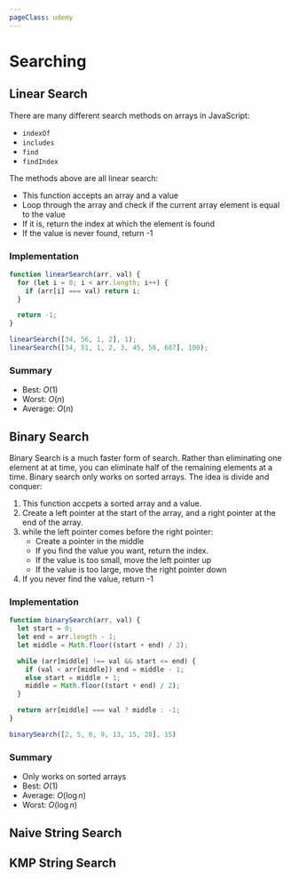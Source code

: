 ```yaml
---
pageClass: udemy
---
```


# Searching

## Linear Search

There are many different search methods on arrays in JavaScript:

- `indexOf`
- `includes`
- `find`
- `findIndex`

The methods above are all linear search:

- This function accepts an array and a value
- Loop through the array and check if the current array element is equal to the value
- If it is, return the index at which the element is found
- If the value is never found, return -1

### Implementation

```javascript
function linearSearch(arr, val) {
  for (let i = 0; i < arr.length; i++) {
    if (arr[i] === val) return i;
  }

  return -1;
}

linearSearch([34, 56, 1, 2], 1);
linearSearch([34, 51, 1, 2, 3, 45, 56, 687], 100);
```

### Summary

- Best: $O(1)$
- Worst: $O(n)$
- Average: $O(n)$

## Binary Search

Binary Search is a much faster form of search. Rather than eliminating one element at at time, you can eliminate half of the remaining elements at a time. Binary search only works on sorted arrays. The idea is divide and conquer:

1. This function accpets a sorted array and a value.
2. Create a left pointer at the start of the array, and a right pointer at the end of the array.
3. while the left pointer comes before the right pointer:
   - Create a pointer in the middle
   - If you find the value you want, return the index.
   - If the value is too small, move the left pointer up
   - If the value is too large, move the right pointer down
4. If you never find the value, return -1

### Implementation

```javascript
function binarySearch(arr, val) {
  let start = 0;
  let end = arr.length - 1;
  let middle = Math.floor((start + end) / 2);

  while (arr[middle] !== val && start <= end) {
    if (val < arr[middle]) end = middle - 1;
    else start = middle + 1;
    middle = Math.floor((start + end) / 2);
  }

  return arr[middle] === val ? middle : -1;
}

binarySearch([2, 5, 6, 9, 13, 15, 28], 15)
```

### Summary

- Only works on sorted arrays
- Best: $O(1)$
- Average: $O(\log{n})$
- Worst: $O(\log{n})$

## Naive String Search

## KMP String Search